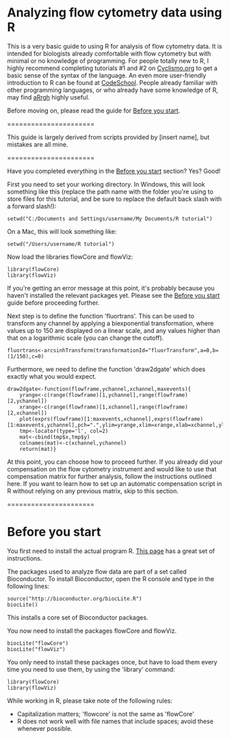 Analyzing flow cytometry data using R
======================

This is a very basic guide to using R for analysis of flow cytometry data.  It is intended for biologists already comfortable with flow cytometry but with minimal or no knowledge of programming.  For people totally new to R, I highly recommend completing tutorials #1 and #2 on [Cyclismo.org](http://www.cyclismo.org/tutorial/R/) to get a basic sense of the syntax of the language.  An even more user-friendly introduction to R can be found at [CodeSchool](http://tryr.codeschool.com/levels/1/challenges/1).  People already familiar with other programming languages, or who already have some knowledge of R, may find [aRrgh](https://github.com/tdsmith/aRrgh/blob/master/README.md) highly useful. 

Before moving on, please read the guide for [Before you start](https://github.com/sbabovic/cytometRy/blob/master/README.md#before-you-start).

======================

This guide is largely derived from scripts provided by [insert name], but mistakes are all mine. 

======================

Have you completed everything in the [Before you start](https://github.com/sbabovic/cytometRy/blob/master/README.md#before-you-start) section?  Yes?  Good!

First you need to set your working directory.  In Windows, this will look something like this (replace the path name with the folder you're using to store files for this tutorial, and be sure to replace the default back slash with a forward slash!):

    setwd("C:/Documents and Settings/username/My Documents/R tutorial")

On a Mac, this will look something like: 

    setwd("/Users/username/R tutorial")

Now load the libraries flowCore and flowViz: 

    library(flowCore)
    library(flowViz)

If you're getting an error message at this point, it's probably because you haven't installed the relevant packages yet.  Please see the [Before you start](https://github.com/sbabovic/cytometRy/blob/master/README.md#before-you-start) guide before proceeding further.

Next step is to define the function 'fluortrans'. This can be used to transform any channel by applying a biexponential transformation, where values up to 150 are displayed on a linear scale, and any values higher than that on a logarithmic scale (you can change the cutoff).

    fluortrans<-arcsinhTransform(transformationId="fluorTransform",a=0,b=(1/150),c=0)

Furthermore, we need to define the function 'draw2dgate' which does exactly what you would expect. 

    draw2dgate<-function(flowframe,ychannel,xchannel,maxevents){
        yrange<-c(range(flowframe)[1,ychannel],range(flowframe)[2,ychannel])
        xrange<-c(range(flowframe)[1,xchannel],range(flowframe)[2,xchannel])
        plot(exprs(flowframe)[1:maxevents,xchannel],exprs(flowframe)[1:maxevents,ychannel],pch=".",ylim=yrange,xlim=xrange,xlab=xchannel,ylab=ychannel)
        tmp<-locator(type='l', col=2)
        mat<-cbind(tmp$x,tmp$y)
        colnames(mat)<-c(xchannel,ychannel)
        return(mat)}

At this point, you can choose how to proceed further. If you already did your compensation on the flow cytometry instrument and would like to use that compensation matrix for further analysis, follow the instructions outlined here. If you want to learn how to set up an automatic compensation script in R without relying on any previous matrix, skip to this section. 

======================

# Before you start
 
You first need to install the actual program R.  [This page](http://a-little-book-of-r-for-biomedical-statistics.readthedocs.org/en/latest/src/installr.html) has a great set of instructions.  

The packages used to analyze flow data are part of a set called Bioconductor.  To install Bioconductor, open the R console and type in the following lines: 

    source("http://bioconductor.org/biocLite.R")
    biocLite()

This installs a core set of Bioconductor packages. 

You now need to install the packages flowCore and flowViz. 

    biocLite("flowCore")
    biocLite("flowViz")

You only need to install these packages once, but have to load them every time you need to use them, by using the 'library' command: 

    library(flowCore)
    library(flowViz)

While working in R, please take note of the following rules: 

- Capitalization matters; 'flowcore' is not the same as 'flowCore'
- R does not work well with file names that include spaces; avoid these whenever possible.

